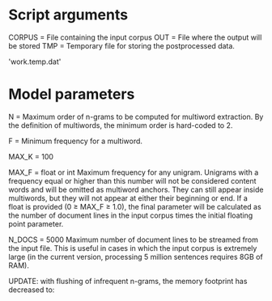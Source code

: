 

#	Script arguments
CORPUS = File containing the input corpus
OUT = File where the output will be stored
TMP = Temporary file for storing the postprocessed data.

 'work.temp.dat'

#	Model parameters
N = Maximum order of n-grams to be computed for multiword extraction. By the definition of multiwords, the minimum order is hard-coded to 2.

F = Minimum frequency for a multiword.

MAX_K = 100

MAX_F = float or int
Maximum frequency for any unigram. Unigrams with a frequency equal or higher than this number will not be considered content words and will be omitted as multiword anchors. They can still appear inside multiwords, but they will not appear at either their beginning or end.
If a float is provided (0 ≥ MAX_F ≥ 1.0), the final parameter will be calculated as the number of document lines in the input corpus times the initial floating point parameter.

N_DOCS = 5000
Maximum number of document lines to be streamed from the input file. This is useful in cases in which the input corpus is extremely large (in the current version, processing 5 million sentences requires 8GB of RAM).

UPDATE: with flushing of infrequent n-grams, the memory footprint has decreased to: 